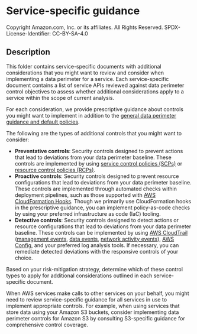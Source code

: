 # Service-specific guidance

Copyright Amazon.com, Inc. or its affiliates. All Rights Reserved. SPDX-License-Identifier: CC-BY-SA-4.0

## Description

This folder contains service-specific documents with additional considerations that you might want to review and consider when implementing a data perimeter for a service. Each service-specific document contains a list of service APIs reviewed against data perimeter control objectives to assess whether additional considerations apply to a service within the scope of current analysis.

For each consideration, we provide prescriptive guidance about controls you might want to implement in addition to the [general data perimeter guidance and default policies](../#General-data-perimeter-guidance). 

The following are the types of additional controls that you might want to consider:
* **Preventative controls**: Security controls designed to prevent actions that lead to deviations from your data perimeter baseline. These controls are implemented by using [service control policies (SCPs)](https://docs.aws.amazon.com/organizations/latest/userguide/orgs_manage_policies_scps.html) or [resource control policies (RCPs)](https://docs.aws.amazon.com/organizations/latest/userguide/orgs_manage_policies_rcps.html).
* **Proactive controls**: Security controls designed to prevent resource configurations that lead to deviations from your data perimeter baseline. These controls are implemented through automated checks within deployment pipelines, such as those supported with [AWS CloudFormation Hooks](https://docs.aws.amazon.com/cloudformation-cli/latest/hooks-userguide/what-is-cloudformation-hooks.html). Though we primarily use CloudFormation hooks in the prescriptive guidance, you can implement policy-as-code checks by using your preferred infrastructure as code (IaC) tooling.
* **Detective controls**: Security controls designed to detect actions or resource configurations that lead to deviations from your data perimeter baseline. These controls can be implemented by using [AWS CloudTrail](https://aws.amazon.com/cloudtrail/) ([management events](https://docs.aws.amazon.com/awscloudtrail/latest/userguide/cloudtrail-events.html#cloudtrail-management-events), [data events](https://docs.aws.amazon.com/awscloudtrail/latest/userguide/cloudtrail-events.html#cloudtrail-data-events), [network activity events](https://docs.aws.amazon.com/awscloudtrail/latest/userguide/cloudtrail-events.html#cloudtrail-network-events)), [AWS Config](https://aws.amazon.com/config/), and your preferred log analysis tools. If necessary, you can remediate detected deviations with the responsive controls of your choice.

Based on your risk-mitigation strategy, determine which of these control types to apply for additional considerations outlined in each service-specific document. 

When AWS services make calls to other services on your behalf, you might need to review service-specific guidance for all services in use to implement appropriate controls. For example, when using services that store data using your Amazon S3 buckets, consider implementing data perimeter controls for Amazon S3 by consulting S3-specific guidance for comprehensive control coverage.
